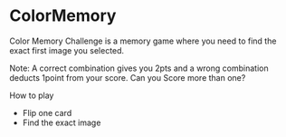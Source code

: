 # ColorMemory
Color Memory Challenge is a memory game where you need to find the exact first image you selected.

Note: A correct combination gives you 2pts and a wrong combination deducts 1point from your score. Can you Score more than one? 

How to play
- Flip one card
- Find the exact image
